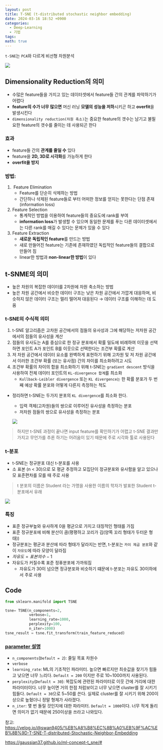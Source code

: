 ```yaml
---
layout: post
title: T-SNE (t-distributed stochastic neighbor embedding)
date: 2024-03-16 18:52 +0900
categories:
  - Deep-Learning
  - 기법
tags: 
math: true
---
```


`t-SNE`는 `PCA`와 다르게 비선형 차원분석


![](https://i.imgur.com/ivLJbS5.png)

## **Dimensionality Reduction의 의미**

- 수많은 feature들을 가지고 있는 데이터셋에서 feature들 간의 관계를 파악하기가 어렵다
- **feature의 수가 너무 많으면** 머신 러닝 **모델의 성능을 저하**시키곤 하고 **overfit**을 발생시킨다
- `dimensionality reduction(차원 축소)`는 중요한 feature의 갯수는 남기고 불필요한 feature의 갯수를 줄이는 데 사용되곤 한다

### 효과
- feature들 간의 **관계를 줄일 수** 있다
- feature을 **2D, 3D로 시각화**를 가능하게 한다
- **overfit을 방지**


### 방법:

1.  Feature Elimination
	- Feature를 단순히 삭제하는 방법
	 - 간단하나 삭제된 feature들로 부터 어떠한 정보를 얻지는 못한다는 단점 존재(information loss)
2. Feature Selection
	- 통계적인 방법을 이용하여 feature들의 중요도에 rank를 부여
	- **information loss**가 발생할 수 있으며 동일한 문제를 푸는 다른 데이터셋에서는 다른 rank를 매길 수 있다는 문제가 있을 수 있다
3.  Feature Extraction
	- **새로운 독립적인 feature**를 만드는 방법
	- 새로 만들어진 feature는 기존에 존재하였던 독립적인 feature들의 결합으로 만들어 짐
	- linear한 방법과 **non-linear한 방법**이 있다

## **t-SNME의 의미**

- 높은 차원의 복잡한 데이터를 2차원에 차원 축소하는 방법
- 높은 차원 공간에서 비슷한 데이터 구조는 낮은 차원 공간에서 가깝게 대응하며, 비슷하지 않은 데이터 구조는 멀리 떨어져 대응된다 → 데이터 구조를 이해하는 데 도움


### t-SNE의 수식적 의미


1. t-SNE 알고리즘은 고차원 공간에서의 점들의 유사성과 그에 해당하는 저차원 공간에서의 점들의 유사성을 계산
2. 점들의 유사도는 A를 중심으로 한 정규 분포에서 확률 밀도에 비례하여 이웃을 선택하면 포인트 A가 포인트 B를 이웃으로 선택한다는 조건부 확률로 계산
3. 저 차원 공간에서 데이터 요소를 완벽하게 표현하기 위해 고차원 및 저 차원 공간에서 이러한 조건부 확률 (또는 유사점) 간의 차이를 최소화하려고 시도
4. 조건부 확률의 차이의 합을 최소화하기 위해 t-SNE는 `gradient descent` 방식을 사용하여 전체 데이터 포인트의 `KL-divergence 합계`를 최소화
	- `Kullback-Leibler divergence` 또는 `KL divergence는` 한 확률 분포가 두 번째 예상 확률 분포와 어떻게 다른지 측정하는 척도

- 정리하면 t-SNE는 두가지 분포의 `KL divergence`를 최소화 한다.
    - 입력 객체(고차원)들의 쌍으로 이루어진 유사성을 측정하는 분포
    - 저차원 점들의 쌍으로 유사성을 측정하는 분포

    ![](https://velog.velcdn.com/images%2Fswan9405%2Fpost%2F64fec274-7ce8-4a0d-b16e-3a16385cee84%2Fimage.png)


> 하지만 t-SNE 과정이 끝나면 input feature를 확인하기가 어렵고 t-SNE 결과만 가지고 무언가를 추론 하기는 어려움이 있기 때문에 주로 시각화 툴로 사용된다


### t-분포

- t-SNE는 정규분포 대신 t-분포를 사용
- 소 표본 (n < 30)으로 모 평균 추정하고 모집단이 정규분포와 유사함을 알고 있으나 모 표준편차를 모를 때 주로 사용


> t 분포의 이름은 Student 라는 가명을 사용한 이름의 학자가 발표한 Student t-분포에서 유래

![](https://i.imgur.com/ZRcw14Y.png)

### 특징

- 표준 정규부높와 유사하게 0을 평균으로 가지고 대칭적인 형태를 가짐
- 표준 정규분포에 비해 분산이 큼(평평하고 꼬리가 김(양쪽 꼬리 형태가 두터운 형태))
- 정규분포는 평균과 분산에 따라 형태가 달라지는 반면, t-분포는 `카이 제곱 분포`와 같이 `자유도`에 따라 모양이 달라짐
- $자유도 = 표본의 수 - 1$
- 자유도가 커질수록 표준 정퓨분포에 가까워짐
	- 자유도가 30이 넘으면 정규분포와 비슷하기 떄문에 t-분포는 자유도 30이하에서 주로 사용


## Code

```python
from sklearn.manifold import TSNE

tsne= TSNE(n_components=2,
		   verbose=1,
		   learning_rate=1000,
		   perplexity=100,
		   n_iter=1000)
tsne_result = tsne.fit_transform(train_feature_reduced)
```

### [parameter 설명](https://scikit-learn.org/stable/modules/generated/sklearn.manifold.TSNE.html)  
- `n_components`(`Default = 2`): 줄일 목표 차원수
- `verbose` 
- `learning_rate`: ML의 기초적인 파라미터. 높으면 빠르지만 최솟값을 찾기가 힘들고 낮으면 너무 느리다. `Default = 200` 이지만 주로 10~1000까지 사용된다.
- `perplexity`(`Default = 30`): 복잡도에 관련된 파라미터로 이웃 간에 거리에 대한 파라미터이다. 너무 높이면 거의 한점 처럼보이고 너무 낮으면 cluster를 잘 시키기 힘들다. `Default = 30`으로 5~50를 쓴다. 실제로 cluster를 잘 시키기 위해 200이상으로 높혔더니 정말 형체가 사라졌다.
- `n_iter`: 몇 번 돌릴 것인지에 대한 파라미터. `Default = 1000`이다. 너무 적게 돌리면 의미가 없기 때문에 250이상을 쓰라고 나와있다.

참고: https://velog.io/@swan9405/%EB%A8%B8%EC%8B%A0%EB%9F%AC%EB%8B%9D-T-SNE-T-distributed-Stochastic-Neighbor-Embedding

https://gaussian37.github.io/ml-concept-t_sne/#



